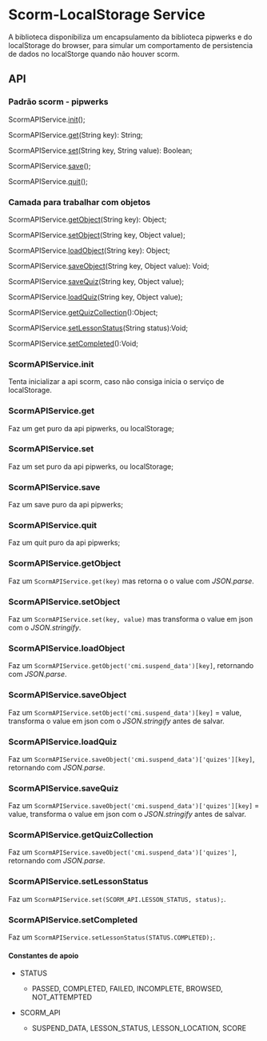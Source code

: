 # Scorm-LocalStorage Service

A biblioteca disponibiliza um encapsulamento da biblioteca pipwerks e do localStorage do browser,
para simular um comportamento de persistencia de dados no localStorge quando não houver scorm.

## API

### Padrão scorm - pipwerks

ScormAPIService.[init](#scorm-api-service-init)();

ScormAPIService.[get](#scorm-api-service-get)(String key): String;

ScormAPIService.[set](#scorm-api-service-set)(String key, String value): Boolean;

ScormAPIService.[save](#scorm-api-service-save)();

ScormAPIService.[quit](#scorm-api-service-quit)();

### Camada para trabalhar com objetos

ScormAPIService.[getObject](#scorm-api-service-getObject)(String key): Object;

ScormAPIService.[setObject](#scorm-api-service-setObject)(String key, Object value);

ScormAPIService.[loadObject](#scorm-api-service-loadObject)(String key): Object;

ScormAPIService.[saveObject](#scorm-api-service-saveObject)(String key, Object value): Void;

ScormAPIService.[saveQuiz](#scorm-api-service-saveQuiz)(String key, Object value);

ScormAPIService.[loadQuiz](#scorm-api-service-loadQuiz)(String key, Object value);

ScormAPIService.[getQuizCollection](#scorm-api-service-getQuizCollection)():Object;

ScormAPIService.[setLessonStatus](#scorm-api-service-setCompleted)(String status):Void;

ScormAPIService.[setCompleted](#scorm-api-service-setCompleted)():Void;

### ScormAPIService.init

Tenta inicializar a api scorm, caso não consiga inicia o serviço de localStorage.

### ScormAPIService.get

Faz um get puro da api pipwerks, ou localStorage;

### ScormAPIService.set

Faz um set puro da api pipwerks, ou localStorage;

### ScormAPIService.save

Faz um save puro da api pipwerks;

### ScormAPIService.quit

Faz um quit puro da api pipwerks;

### ScormAPIService.getObject

Faz um `ScormAPIService.get(key)` mas retorna o o value com *JSON.parse*.

### ScormAPIService.setObject

Faz um `ScormAPIService.set(key, value)` mas transforma o value em json com o *JSON.stringify*.

### ScormAPIService.loadObject

Faz um `ScormAPIService.getObject('cmi.suspend_data')[key]`, retornando com *JSON.parse*.

### ScormAPIService.saveObject

Faz um `ScormAPIService.setObject('cmi.suspend_data')[key]` = value, transforma o value em json com o *JSON.stringify* antes de salvar.

### ScormAPIService.loadQuiz

Faz um `ScormAPIService.saveObject('cmi.suspend_data')['quizes'][key]`, retornando com *JSON.parse*.

### ScormAPIService.saveQuiz

Faz um `ScormAPIService.saveObject('cmi.suspend_data')['quizes'][key]` = value, transforma o value em json com o *JSON.stringify* antes de salvar.

### ScormAPIService.getQuizCollection

Faz um `ScormAPIService.saveObject('cmi.suspend_data')['quizes']`, retornando com *JSON.parse*.

### ScormAPIService.setLessonStatus

Faz um `ScormAPIService.set(SCORM_API.LESSON_STATUS, status);`.

### ScormAPIService.setCompleted

Faz um `ScormAPIService.setLessonStatus(STATUS.COMPLETED);`.

#### Constantes de apoio

- STATUS

  - PASSED, COMPLETED, FAILED, INCOMPLETE, BROWSED, NOT_ATTEMPTED

- SCORM_API

  - SUSPEND_DATA, LESSON_STATUS, LESSON_LOCATION, SCORE
